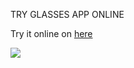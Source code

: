 TRY GLASSES APP ONLINE

Try it online on <a href="http://tryglass.surge.sh/" target="_blank">here</a>

<img src="/assets/images/screenshot.png">
